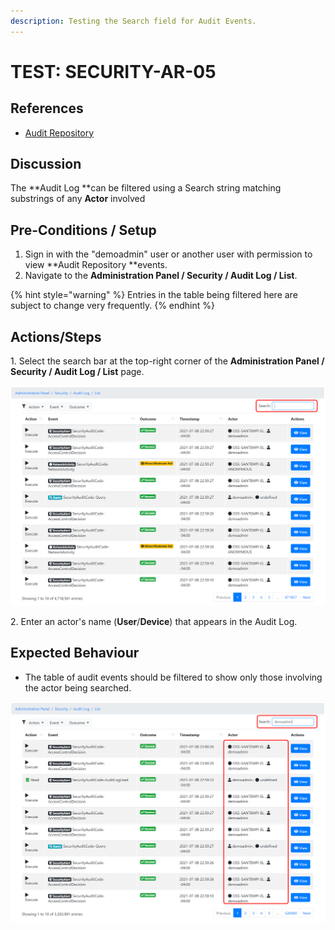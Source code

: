 ```yaml
---
description: Testing the Search field for Audit Events.
---
```


# TEST: SECURITY-AR-05

## References

* [Audit Repository](../../../../../operations/security-administration/audit-repository.md)

## Discussion

The **Audit Log **can be filtered using a Search string matching substrings of any **Actor** involved

## Pre-Conditions / Setup

1. Sign in with the "demoadmin" user or another user with permission to view **Audit Repository **events.
2. Navigate to the **Administration Panel / Security / Audit Log / List**. 

{% hint style="warning" %}
Entries in the table being filtered here are subject to change very frequently.
{% endhint %}

## Actions/Steps

1\. Select the search bar at the top-right corner of the **Administration Panel / Security / Audit Log / List** page.

![](<../../../../../../.gitbook/assets/image (385).png>)

2\. Enter an actor's name (**User**/**Device**) that appears in the Audit Log.

## Expected Behaviour

* The table of audit events should be filtered to show only those involving the actor being searched.

![](<../../../../../../.gitbook/assets/image (366).png>)
